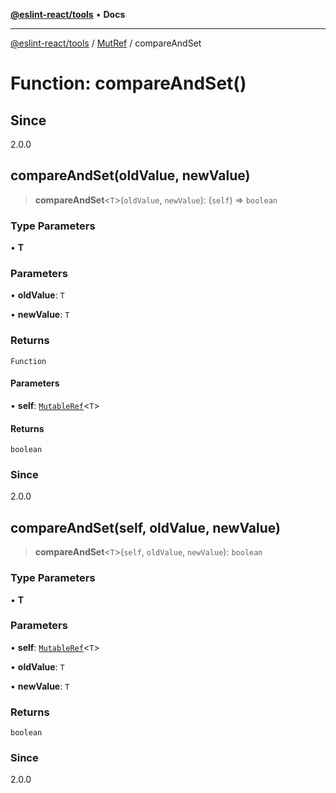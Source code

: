 [**@eslint-react/tools**](../../../README.md) • **Docs**

***

[@eslint-react/tools](../../../README.md) / [MutRef](../README.md) / compareAndSet

# Function: compareAndSet()

## Since

2.0.0

## compareAndSet(oldValue, newValue)

> **compareAndSet**\<`T`\>(`oldValue`, `newValue`): (`self`) => `boolean`

### Type Parameters

• **T**

### Parameters

• **oldValue**: `T`

• **newValue**: `T`

### Returns

`Function`

#### Parameters

• **self**: [`MutableRef`](../interfaces/MutableRef.md)\<`T`\>

#### Returns

`boolean`

### Since

2.0.0

## compareAndSet(self, oldValue, newValue)

> **compareAndSet**\<`T`\>(`self`, `oldValue`, `newValue`): `boolean`

### Type Parameters

• **T**

### Parameters

• **self**: [`MutableRef`](../interfaces/MutableRef.md)\<`T`\>

• **oldValue**: `T`

• **newValue**: `T`

### Returns

`boolean`

### Since

2.0.0
